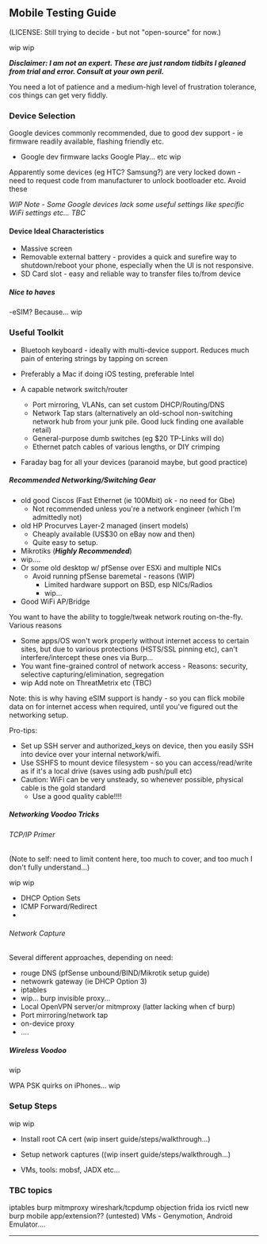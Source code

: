 ## Mobile Testing Guide

(LICENSE: Still trying to decide - but not "open-source" for now.)

wip wip

***Disclaimer: I am not an expert. These are just random tidbits I gleaned from trial and error. Consult at your own peril.***


You need a lot of patience and a medium-high level of frustration tolerance, cos things can get very fiddly.


### Device Selection

Google devices commonly recommended, due to good dev support - ie firmware readily available, flashing friendly etc.
- Google dev firmware lacks Google Play... etc wip

Apparently some devices (eg HTC? Samsung?) are very locked down - need to request code from manufacturer to unlock bootloader etc. Avoid these


_WIP Note - Some Google devices lack some useful settings like specific WiFi settings etc... TBC_


#### Device Ideal Characteristics

- Massive screen 
- Removable external battery - provides a quick and surefire way to shutdown/reboot your phone, especially when the UI is not responsive.
- SD Card slot - easy and reliable way to transfer files to/from device

##### Nice to haves
-eSIM? Because... wip


### Useful Toolkit

- Bluetooh keyboard - ideally with multi-device support. Reduces much pain of entering strings by tapping on screen

- Preferably a Mac if doing iOS testing, preferable Intel

- A capable network switch/router
  - Port mirroring, VLANs, can set custom DHCP/Routing/DNS
  - Network Tap stars (alternatively an old-school non-switching network hub from your junk pile. Good luck finding one available retail)
  - General-purpose dumb switches (eg $20 TP-Links will do)
  - Ethernet patch cables of various lengths, or DIY crimping

- Faraday bag for all your devices (paranoid maybe, but good practice)


##### Recommended Networking/Switching Gear
- old good Ciscos (Fast Ethernet (ie 100Mbit) ok - no need for Gbe)
  - Not recommended unless you're a network engineer (which I'm admittedly not)
- old HP Procurves Layer-2 managed (insert models)
  - Cheaply available (US$30 on eBay now and then)
  - Quite easy to setup.
- Mikrotiks (***Highly Recommended***)
- wip....
- Or some old desktop w/ pfSense over ESXi and multiple NICs
  - Avoid running pfSense baremetal - reasons (WIP)
    - Limited hardware support on BSD, esp NICs/Radios
    - wip...
- Good WiFi AP/Bridge


You want to have the ability to toggle/tweak network routing on-the-fly. 
Various reasons
  - Some apps/OS won't work properly without internet access to certain sites, but due to various protections (HSTS/SSL pinning etc), can't interfere/intercept these ones via Burp...
  - You want fine-grained control of network access - Reasons: security, selective capturing/elimination, segregation
  - wip Add note on ThreatMetrix etc (TBC)

Note: 
this is why having eSIM support is handy - so you can flick mobile data on for internet access when required, until you've figured out the networking setup.


Pro-tips:
- Set up SSH server and authorized_keys on device, then you easily SSH into device over your internal network/wifi.
- Use SSHFS to mount device filesystem - so you can access/read/write as if it's a local drive (saves using adb push/pull etc)
- Caution: WiFi can be very unsteady, so whenever possible, physical cable is the gold standard
  - Use a good quality cable!!!!


##### Networking Voodoo Tricks

###### TCP/IP Primer
(Note to self: need to limit content here, too much to cover, and too much I don't fully understand...)

wip wip
 
- DHCP Option Sets
- ICMP Forward/Redirect
- 

###### Network Capture

Several different approaches, depending on need:
- rouge DNS (pfSense unbound/BIND/Mikrotik setup guide)
- netwowrk gateway (ie DHCP Option 3)
- iptables
- wip... burp invisible proxy...
- Local OpenVPN server/or mitmproxy (latter lacking when cf burp)
- Port mirroring/network tap
- on-device proxy
- ....


##### Wireless Voodoo
wip

WPA PSK quirks on iPhones... wip


### Setup Steps
wip wip

- Install root CA cert (wip insert guide/steps/walkthrough...)

- Setup network captures ((wip insert guide/steps/walkthrough...)

- VMs, tools: mobsf, JADX etc...


### TBC topics
iptables
burp
mitmproxy
wireshark/tcpdump
objection
frida 
ios rvictl
new burp mobile app/extension?? (untested)
VMs - Genymotion, Android Emulator....


-----------
